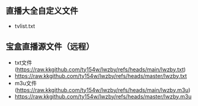 ## 直播大全自定义文件
 - tvlist.txt
## 宝盒直播源文件（远程）
 - txt文件 (https://raw.kkgithub.com/ty154w/lwzby/refs/heads/main/lwzby.txt)
 - https://raw.kkgithub.com/ty154w/lwzby/refs/heads/master/lwzby.txt
 - m3u文件 (https://raw.kkgithub.com/ty154w/lwzby/refs/heads/main/lwzby.m3u)
 - https://raw.kkgithub.com/ty154w/lwzby/refs/heads/master/lwzby.m3u